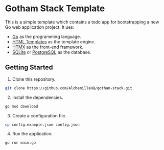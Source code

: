 # Gotham Stack Template

This is a simple template which contains a todo app for bootstrapping a new Go web application project. It ues:

* [Go](https://golang.org) as the programming language.
* [HTML Templates](https://golang.org/pkg/html/template/) as the template engine.
* [HTMX](https://htmx.org) as the front-end framework.
* [SQLite](https://www.sqlite.org) or [PostgreSQL](https://www.postgresql.org) as the database.

## Getting Started

1. Clone this repository.

```bash
git clone https://github.com/AlchemillaHQ/gotham-stack.git
```

2. Install the dependencies.

```bash
go mod download
```

3. Create a configuration file.

```bash
cp config.example.json config.json
```

4. Run the application.

```bash
go run main.go
```